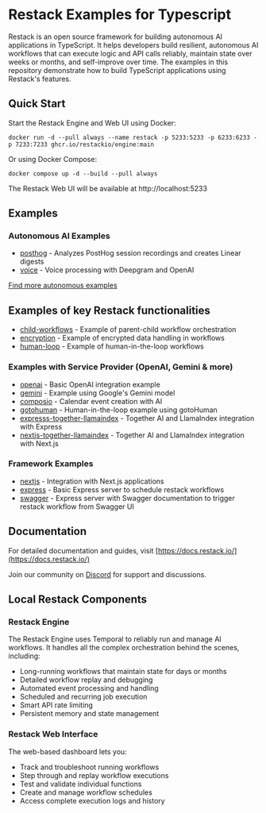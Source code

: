 # Restack Examples for Typescript

Restack is an open source framework for building autonomous AI applications in TypeScript. It helps developers build resilient, autonomous AI workflows that can execute logic and API calls reliably, maintain state over weeks or months, and self-improve over time. The examples in this repository demonstrate how to build TypeScript applications using Restack's features.

## Quick Start

Start the Restack Engine and Web UI using Docker:

```
docker run -d --pull always --name restack -p 5233:5233 -p 6233:6233 -p 7233:7233 ghcr.io/restackio/engine:main
```

Or using Docker Compose:

```
docker compose up -d --build --pull always
```

The Restack Web UI will be available at http://localhost:5233

## Examples

### Autonomous AI Examples

- [posthog](posthog) - Analyzes PostHog session recordings and creates Linear digests
- [voice](voice) - Voice processing with Deepgram and OpenAI

[Find more autonomous examples](https://docs.restack.io/examples)

## Examples of key Restack functionalities

- [child-workflows](child-workflows) - Example of parent-child workflow orchestration
- [encryption](encryption) - Example of encrypted data handling in workflows
- [human-loop](human-loop) - Example of human-in-the-loop workflows

### Examples with Service Provider (OpenAI, Gemini & more)

- [openai](openai) - Basic OpenAI integration example
- [gemini](gemini) - Example using Google's Gemini model
- [composio](composio) - Calendar event creation with AI
- [gotohuman](gotohuman) - Human-in-the-loop example using gotoHuman
- [expresss-together-llamaindex](express-together-llamaindex) - Together AI and LlamaIndex integration with Express
- [nextjs-together-llamaindex](nextjs-together-llamaindex) - Together AI and LlamaIndex integration with Next.js

### Framework Examples
- [nextjs](nextjs) - Integration with Next.js applications
- [express](express) - Basic Express server to schedule restack workflows 
- [swagger](swagger) - Express server with Swagger documentation to trigger restack workflow from Swagger UI


## Documentation

For detailed documentation and guides, visit [https://docs.restack.io/](https://docs.restack.io/)

Join our community on [Discord](https://discord.com/invite/79JuDTNEQm) for support and discussions.

## Local Restack Components

### Restack Engine

The Restack Engine uses Temporal to reliably run and manage AI workflows. It handles all the complex orchestration behind the scenes, including:

- Long-running workflows that maintain state for days or months
- Detailed workflow replay and debugging
- Automated event processing and handling
- Scheduled and recurring job execution
- Smart API rate limiting
- Persistent memory and state management

### Restack Web Interface

The web-based dashboard lets you:

- Track and troubleshoot running workflows
- Step through and replay workflow executions
- Test and validate individual functions
- Create and manage workflow schedules
- Access complete execution logs and history